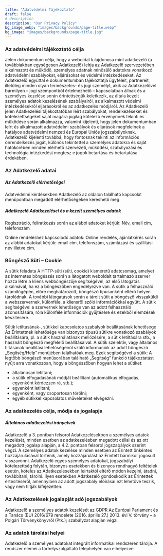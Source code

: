 ```yaml
---
title: "Adatvédelmi Tájékoztató"
draft: false
# description
description: "Our Privacy Policy"
bg_image_webp: "images/backgrounds/page-title.webp"
bg_image: "images/backgrounds/page-title.jpg"
---
```


### Az adatvédelmi tájékoztató célja

Jelen dokumentum célja, hogy a weboldal tulajdonosa mint adatkezelő (a továbbiakban egységesen Adatkezelő) leírja az Adatkezelő szervezetében alkalmazott és működő, személyes adatnak minősülő adatokra vonatkozó adatvédelmi szabályokat, eljárásokat és védelmi intézkedéseket.
Az Adatkezelő egyúttal e dokumentumban tájékoztatja ügyfeleit, partnereit, illetőleg minden olyan természetes- és jogi személyt, akik az Adatkezelővel bármilyen – jogi szempontból értelmezhető – kapcsolatban állnak és a személyes kezelése során érintettségük keletkezik, az általa kezelt személyes adatok kezelésének szabályairól, az alkalmazott védelmi intézkedésekről eljárásokról és az adatkezelés módjáról.
Az Adatkezelő jelen Adatkezelési tájékoztatóban leírt szabályokat, rendelkezéseket és kötelezettségeket saját magára jogilag kötelező érvényűnek tekinti és működése során alkalmazza, valamint kijelenti, hogy jelen dokumentumban leírt és alkalmazott adatvédelmi szabályok és eljárások megfelelnek a hatályos adatvédelmi nemzeti és Európai Uniós jogszabályoknak. Adatkezelő kijelenti továbbá, hogy fontosnak tekinti az információs önrendelkezés jogát, különös tekintettel a személyes adatokra és saját hatókörében minden elérhető szervezeti, működési, szabályozási és technológia intézkedést megtesz e jogok betartása és betartatása érdekében.

### Az Adatkezelő adatai

##### Az Adatkezelő elérhetőségei

Adatvédelmi kérdésekben Adatkezelő az oldalon található kapcsolat menüpontban megadott elérhetőségeken kereshető meg.


#####  Adatkezelő Adatkezelései és a kezelt személyes adatok

Regisztráció, feliratkozás során az alábbi adatokat kérjük: Név, email cím, telefonszám

Online rendeléshez kapcsolódó adatok:
Online rendelés, ajánlatkérés során az alábbi adatokat kérjük: email cím, telefonszám, számlázási és szállítási név illetve cím.

### Böngésző Süti – Cookie

A sütik feladata
A HTTP-süti (süti, cookie) kisméretű adatcsomag, amelyet az internetes böngészés során a látogatott weboldalt tartalmazó szerver hozza létre a kliens webböngészője segítségével, az első látogatás alkalmával, ha ez a böngészőben engedélyezve van. A sütik a felhasználó számítógépén, előre meghatározott, böngésző típusonként eltérő helyen tárolódnak. A további látogatások során a tárolt sütit a böngésző visszaküldi a webszervernek, különféle, a kliensről szóló információkkal együtt. A sütik segítségével a szervernek lehetősége van az adott felhasználó azonosítására, róla különféle információk gyűjtésére és ezekből elemzések készítésére.

Sütik letiltásának-, sütikkel kapcsolatos szabályok beállításának lehetősége
Az Érintettnek lehetősége van bizonyos típusú sütikre vonatkozó szabályok beállítására, pl. a sütik használatának mellőzésére, a sütik letiltására stb., a használt böngésző megfelelő beállításaival. A sütik szelektív, vagy általános tiltásának beállítási lehetőségeiről szóló információk az adott böngésző „Segítség/Help” menüjében találhatóak meg. Ezek segítségével a sütik:
A legtöbb böngésző menüsorában található „Segítség” funkció tájékoztatást nyújt arra vonatkozóan, hogy a böngészőben hogyan lehet a sütiket:

- általánosan letiltani;
- a sütik elfogadásának módját beállítani (automatikus elfogadás, egyenként kérdezzen rá, stb.);
- egyenként letiltani;
- egyenként, vagy csoportosan törölni;
- egyéb sütikkel kapcsolatos műveleteket elvégezni.

### Az adatkezelés célja, módja és jogalapja

##### Általános adatkezelési irányelvek
Adatkezelő a 3. pontban felsorol Adatkezelésekben a személyes adatok kezelését, minden esetben az adatkezelésben megadott céllal és az ott megadott jogalap alapján, a 4.2. pontban felsorol jogszabályok szerint végzi.
A személyes adatok kezelése minden esetben az Érintett önkéntes hozzájárulásával történik, amely hozzájárulást az Érintett bármikor jogosult visszavonni.
Adatkezelő egyes személyes adatokat, jogszabályi kötelezettség folytán, bizonyos esetekben és bizonyos rendhagyó feltételek esetén, köteles az Adatkezelésekben leírtaktól eltérő módon kezelni, átadni, továbbítani, tárolni. Ilyen esetekben Adatkezelő gondoskodik az Érintettek értesítéséről, amennyiben az adott jogszabály előírásai ezt lehetővé teszik, vagy nem tiltják kifejezetten.

### Az Adatkezelések jogalapját adó jogszabályok
Adatkezelő a személyes adatok kezelését az GDPR Az Európai Parlament és a Tanács (EU) 2016/679 rendelete (2016. április 27.) 2013. évi V. törvény – a Polgári Törvénykönyvről (Ptk.); szabályzat alapján végzi.

### Az adatok tárolási helyei
Adatkezelő a személyes adatokat integrált informatikai rendszeren tárolja. A rendszer elemei a tárhelyszolgáltató telephelyén van elhelyezve.